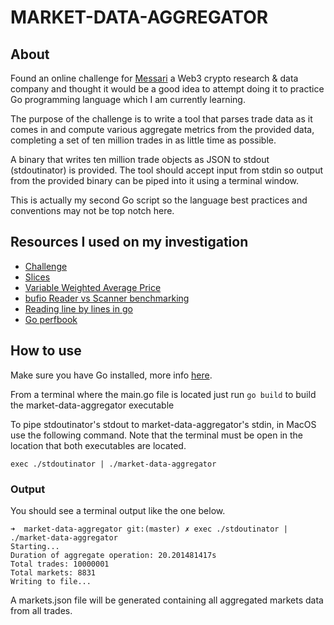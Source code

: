# MARKET-DATA-AGGREGATOR

## About
Found an online challenge for [Messari](https://engineering.messari.io/) a Web3 crypto research & data company
and thought it would be a good idea to attempt doing it to practice Go programming language which I am currently learning.

The purpose of the challenge is to write a tool that parses trade data as it comes in and compute various aggregate metrics from the provided data, completing a set of ten million trades in as little time as possible.

A binary that writes ten million trade objects as JSON to stdout (stdoutinator) is provided. The tool should accept input from stdin so output from the provided binary can be piped into it using a terminal window.

This is actually my second Go script so the language best practices and conventions may not be top notch here.

## Resources I used on my investigation
* [Challenge](https://engineering.messari.io/blog/messari-market-data-coding-challenge)
* [Slices](https://go.dev/blog/slices)
* [Variable Weighted Average Price](https://www.investopedia.com/terms/v/vwap.asp)
* [bufio Reader vs Scanner benchmarking](https://www.anycodings.com/1questions/3123588/bufioreader-and-bufioscanner-functionality-and-performance)
* [Reading line by lines in go](https://stackoverflow.com/questions/8757389/reading-a-file-line-by-line-in-go)
* [Go perfbook](https://github.com/dgryski/go-perfbook)

## How to use
Make sure you have Go installed, more info [here](https://go.dev/doc/install).

From a terminal where the main.go file is located just run `go build` to build the market-data-aggregator executable

To pipe stdoutinator's stdout to market-data-aggregator's stdin, in MacOS use the following command. Note that the terminal must be open in the location that both executables are located.

`exec ./stdoutinator | ./market-data-aggregator`

### Output
You should see a terminal output like the one below.

```
➜  market-data-aggregator git:(master) ✗ exec ./stdoutinator | ./market-data-aggregator
Starting...
Duration of aggregate operation: 20.201481417s 
Total trades: 10000001 
Total markets: 8831 
Writing to file...
```

A markets.json file will be generated containing all aggregated markets data from all trades.
